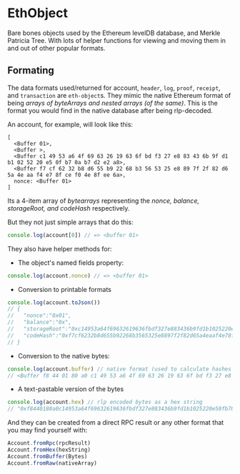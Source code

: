 # EthObject
Bare bones objects used by the Ethereum levelDB database, and Merkle Patricia Tree. With lots of helper functions for viewing and moving them in and out of other popular formats.

## Formating

The data formats used/returned for account, `header`, `log`, `proof`, `receipt`, and `transaction` are `eth-object`s. They mimic the native Ethereum format of being _arrays of byteArrays and nested arrays (of the same)_. This is the format you would find in the native database after being rlp-decoded.

An account, for example, will look like this:

```
[
  <Buffer 01>,
  <Buffer >,
  <Buffer c1 49 53 a6 4f 69 63 26 19 63 6f bd f3 27 e8 83 43 6b 9f d1 b1 02 52 20 e5 0f b7 0a b7 d2 e2 a8>,
  <Buffer f7 cf 62 32 b8 d6 55 b9 22 68 b3 56 53 25 e8 89 7f 2f 82 d6 5a 4e aa f4 e7 8f ce f0 4e 8f ee 6a>,
  nonce: <Buffer 01>
]
```

Its a 4-item array of _bytearrays_ representing the _nonce, balance, storageRoot, and codeHash_ respectively. 

But they not just simple arrays that do this:

```javascript
console.log(account[0]) // => <buffer 01>
```

They also have helper methods for:

- The object's named fields property:

```javascript
console.log(account.nonce) // => <buffer 01>
```

- Conversion to printable formats

```javascript
console.log(account.toJson())
// {
//   "nonce":"0x01",
//   "balance":"0x",
//   "storageRoot":"0xc14953a64f69632619636fbdf327e883436b9fd1b1025220e50fb70ab7d2e2a8",
//   "codeHash":"0xf7cf6232b8d655b92268b3565325e8897f2f82d65a4eaaf4e78fcef04e8fee6a"
// }
```

- Conversion to the native bytes:

```javascript
console.log(account.buffer) // native format (used to calculate hashes and roots)
// <Buffer f8 44 01 80 a0 c1 49 53 a6 4f 69 63 26 19 63 6f bd f3 27 e8 83 43 6b 9f d1 b1 02 52 20 e5 0f b7 0a b7 d2 e2 a8 a0 f7 cf 62 32 b8 d6 55 b9 22 68 b3 56 ... >
```

- A text-pastable version of the bytes

```javascript
console.log(account.hex) // rlp encoded bytes as a hex string
// "0xf8440180a0c14953a64f69632619636fbdf327e883436b9fd1b1025220e50fb70ab7d2e2a8a0f7cf6232b8d655b92268b3565325e8897f2f82d65a4eaaf4e78fcef04e8fee6a"
```

And they can be created from a direct RPC result or any other format that you may find yourself with:

```javascript
Account.fromRpc(rpcResult)
Account.fromHex(hexString)
Account.fromBuffer(Bytes)
Account.fromRaw(nativeArray)
```

